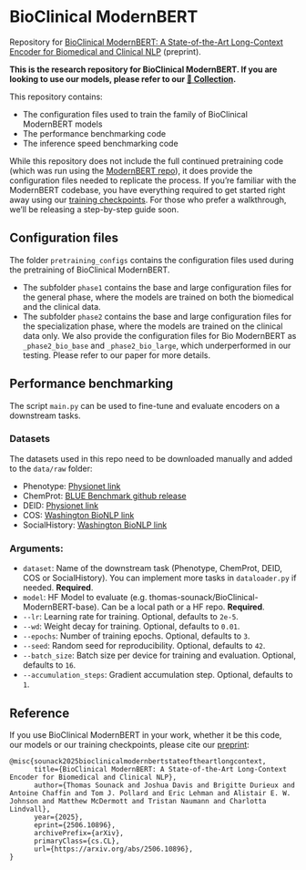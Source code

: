 # BioClinical ModernBERT

Repository for [BioClinical ModernBERT: A State-of-the-Art Long-Context Encoder for Biomedical and Clinical NLP](https://arxiv.org/abs/2506.10896) (preprint).

**This is the research repository for BioClinical ModernBERT. If you are looking to use our models, please refer to our [🤗 Collection](https://huggingface.co/collections/thomas-sounack/bioclinical-modernbert-681b824d12b9b6899841f8c7).**

This repository contains:
- The configuration files used to train the family of BioClinical ModernBERT models
- The performance benchmarking code
- The inference speed benchmarking code

While this repository does not include the full continued pretraining code (which was run using the [ModernBERT repo](https://github.com/AnswerDotAI/ModernBERT)), it does provide the configuration files needed to replicate the process. If you’re familiar with the ModernBERT codebase, you have everything required to get started right away using our [training checkpoints](https://huggingface.co/thomas-sounack/BioClinical-ModernBERT-checkpoints). For those who prefer a walkthrough, we’ll be releasing a step-by-step guide soon.

## Configuration files

The folder `pretraining_configs` contains the configuration files used during the pretraining of BioClinical ModernBERT.

- The subfolder `phase1` contains the base and large configuration files for the general phase, where the models are trained on both the biomedical and the clinical data.
- The subfolder `phase2` contains the base and large configuration files for the specialization phase, where the models are trained on the clinical data only. We also provide the configuration files for Bio ModernBERT as `_phase2_bio_base` and `_phase2_bio_large`, which underperformed in our testing. Please refer to our paper for more details.

## Performance benchmarking

The script `main.py` can be used to fine-tune and evaluate encoders on a downstream tasks.

### Datasets
The datasets used in this repo need to be downloaded manually and added to the `data/raw` folder:
- Phenotype: [Physionet link](https://www.physionet.org/content/phenotype-annotations-mimic/1.20.03/)
- ChemProt: [BLUE Benchmark github release](https://github.com/ncbi-nlp/BLUE_Benchmark/releases/download/0.1/bert_data.zip)
- DEID: [Physionet link](https://www.physionet.org/content/deidentifiedmedicaltext/1.0/)
- COS: [Washington BioNLP link](https://depts.washington.edu/bionlp/data/corpora/files/events-COS-corpus.zip)
- SocialHistory: [Washington BioNLP link](https://depts.washington.edu/bionlp/data/corpora/files/SocialHistoryMTSamples.zip)

### Arguments:
* `dataset`: Name of the downstream task (Phenotype, ChemProt, DEID, COS or SocialHistory). You can implement more tasks in `dataloader.py` if needed. **Required**.
* `model`: HF Model to evaluate (e.g. thomas-sounack/BioClinical-ModernBERT-base). Can be a local path or a HF repo. **Required**.
* `--lr`: Learning rate for training. Optional, defaults to `2e-5`.
* `--wd`: Weight decay for training. Optional, defaults to `0.01`.
* `--epochs`: Number of training epochs. Optional, defaults to `3`.
* `--seed`: Random seed for reproducibility. Optional, defaults to `42`.
* `--batch_size`: Batch size per device for training and evaluation. Optional, defaults to `16`.
* `--accumulation_steps`: Gradient accumulation step. Optional, defaults to `1`.


## Reference

If you use BioClinical ModernBERT in your work, whether it be this code, our models or our training checkpoints, please cite our [preprint](https://arxiv.org/abs/2506.10896):

```
@misc{sounack2025bioclinicalmodernbertstateoftheartlongcontext,
      title={BioClinical ModernBERT: A State-of-the-Art Long-Context Encoder for Biomedical and Clinical NLP}, 
      author={Thomas Sounack and Joshua Davis and Brigitte Durieux and Antoine Chaffin and Tom J. Pollard and Eric Lehman and Alistair E. W. Johnson and Matthew McDermott and Tristan Naumann and Charlotta Lindvall},
      year={2025},
      eprint={2506.10896},
      archivePrefix={arXiv},
      primaryClass={cs.CL},
      url={https://arxiv.org/abs/2506.10896}, 
}
```